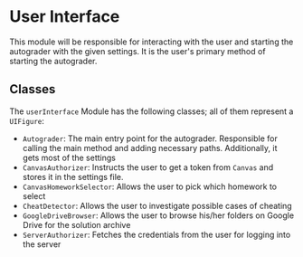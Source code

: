 # User Interface

This module will be responsible for interacting with the user and starting the autograder with the given settings. It is the user's primary method of starting the autograder.

## Classes

The `userInterface` Module has the following classes; all of them represent a `UIFigure`:

- `Autograder`: The main entry point for the autograder. Responsible for calling the main method and adding necessary paths. Additionally, it gets most of the settings
- `CanvasAuthorizer`: Instructs the user to get a token from `Canvas` and stores it in the settings file.
- `CanvasHomeworkSelector`: Allows the user to pick which homework to select
- `CheatDetector`: Allows the user to investigate possible cases of cheating
- `GoogleDriveBrowser`: Allows the user to browse his/her folders on Google Drive for the solution archive
- `ServerAuthorizer`: Fetches the credentials from the user for logging into the server